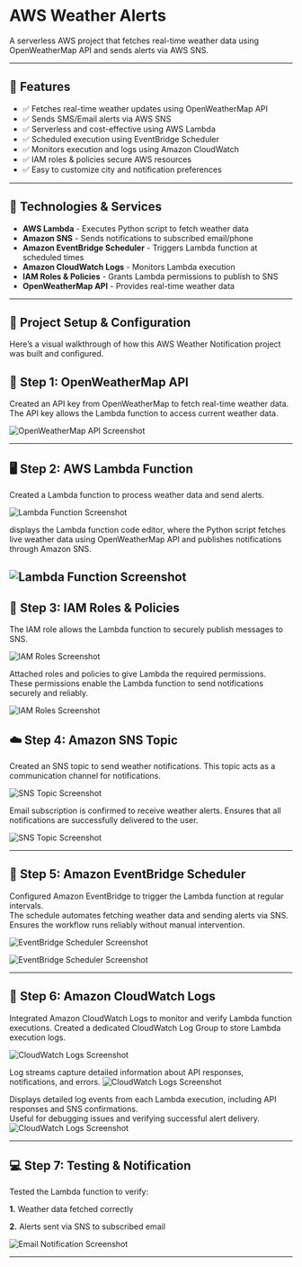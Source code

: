# AWS Weather Alerts

A serverless AWS project that fetches real-time weather data using OpenWeatherMap API and sends alerts via AWS SNS.

---

## 🚀 Features
- ✅ Fetches real-time weather updates using OpenWeatherMap API
- ✅ Sends SMS/Email alerts via AWS SNS
- ✅ Serverless and cost-effective using AWS Lambda
- ✅ Scheduled execution using EventBridge Scheduler
- ✅ Monitors execution and logs using Amazon CloudWatch
- ✅ IAM roles & policies secure AWS resources
- ✅ Easy to customize city and notification preferences

---

## 🔧 Technologies & Services
- **AWS Lambda** - Executes Python script to fetch weather data  
- **Amazon SNS** - Sends notifications to subscribed email/phone  
- **Amazon EventBridge Scheduler** - Triggers Lambda function at scheduled times  
- **Amazon CloudWatch Logs** - Monitors Lambda execution  
- **IAM Roles & Policies** - Grants Lambda permissions to publish to SNS  
- **OpenWeatherMap API** - Provides real-time weather data  

---

## 🚀 Project Setup & Configuration

Here’s a visual walkthrough of how this AWS Weather Notification project was built and configured.


## 🧩 Step 1: OpenWeatherMap API
Created an API key from OpenWeatherMap to fetch real-time weather data.
The API key allows the Lambda function to access current weather data.

![OpenWeatherMap API Screenshot](image/7d217b1f-d2f5-4267-82d2-5e9b7846814b.png)

---

## 🖥️ Step 2: AWS Lambda Function

Created a Lambda function to process weather data and send alerts.  

![Lambda Function Screenshot](image/Screenshot%20(149).png)

displays the Lambda function code editor, where the Python script fetches live weather data using OpenWeatherMap API and publishes notifications through Amazon SNS.

![Lambda Function Screenshot](image/Screenshot%20(157).png)
---


## 🔐 Step 3: IAM Roles & Policies
  
The IAM role allows the Lambda function to securely publish messages to SNS.  

![IAM Roles Screenshot](image/Screenshot%20(155).png)

Attached roles and policies to give Lambda the required permissions.   
These permissions enable the Lambda function to send notifications securely and reliably.  

![IAM Roles Screenshot](image/Screenshot%20(159).png)

## ☁️ Step 4: Amazon SNS Topic

Created an SNS topic to send weather notifications.
This topic acts as a communication channel for notifications.

![SNS Topic Screenshot](image/Screenshot%20(170).png)

Email subscription is confirmed to receive weather alerts.
Ensures that all notifications are successfully delivered to the user.

![SNS Topic Screenshot](image/Screenshot%20(171).png) 

---

## 📅 Step 5: Amazon EventBridge Scheduler

Configured Amazon EventBridge to trigger the Lambda function at regular intervals.  
The schedule automates fetching weather data and sending alerts via SNS.  
Ensures the workflow runs reliably without manual intervention.

![EventBridge Scheduler Screenshot](image/Screenshot%20(163).png)

![EventBridge Scheduler Screenshot](image/Screenshot%20(172).png)

---

## 📖 Step 6: Amazon CloudWatch Logs

Integrated Amazon CloudWatch Logs to monitor and verify Lambda function executions.
Created a dedicated CloudWatch Log Group to store Lambda execution logs.

![CloudWatch Logs Screenshot](image/Screenshot%20(166).png)

Log streams capture detailed information about API responses, notifications, and errors.
![CloudWatch Logs Screenshot](image/Screenshot%20(167).png)

Displays detailed log events from each Lambda execution, including API responses and SNS confirmations.  
Useful for debugging issues and verifying successful alert delivery.
![CloudWatch Logs Screenshot](image/Screenshot%20(169).png)

---

## 💻 Step 7: Testing & Notification

Tested the Lambda function to verify:  

**1.** Weather data fetched correctly  

**2.** Alerts sent via SNS to subscribed email


![Email Notification Screenshot](images/email_notification.png)

---